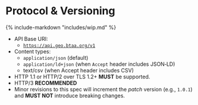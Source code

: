 # Protocol &amp; Versioning

{% include-markdown "includes/wip.md" %}

* API Base URI:  
  * [`https://api.geo.btaa.org/v1`](https://api.geo.btaa.org/v1)  
* Content types:  
  * `application/json` (default)  
  * `application/ld+json` (when `Accept` header includes JSON‑LD)  
  * text/csv (when Accept header includes CSV)  
* HTTP 1.1 or HTTP/2 over TLS 1.2+ **MUST** be supported.  
* HTTP/3 **RECOMMENDED**  
* Minor revisions to this spec will increment the *patch* version (e.g., `1.0.1`) and **MUST NOT** introduce breaking changes.